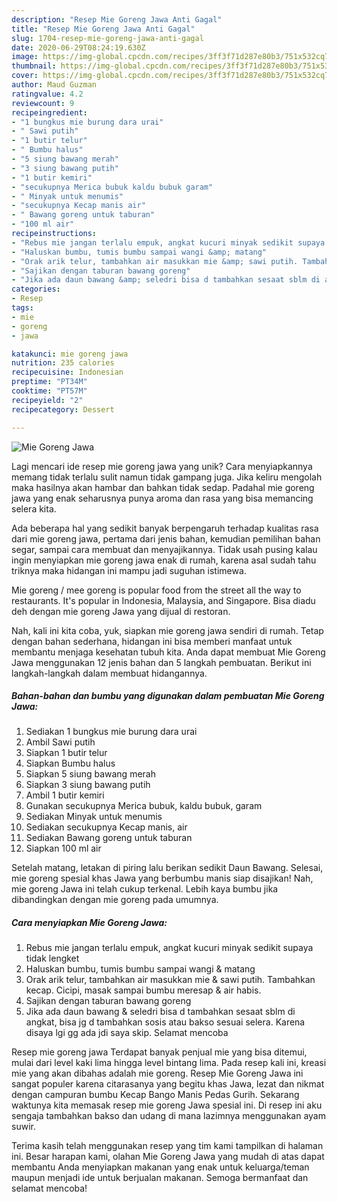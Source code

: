 ```yaml
---
description: "Resep Mie Goreng Jawa Anti Gagal"
title: "Resep Mie Goreng Jawa Anti Gagal"
slug: 1704-resep-mie-goreng-jawa-anti-gagal
date: 2020-06-29T08:24:19.630Z
image: https://img-global.cpcdn.com/recipes/3ff3f71d287e80b3/751x532cq70/mie-goreng-jawa-foto-resep-utama.jpg
thumbnail: https://img-global.cpcdn.com/recipes/3ff3f71d287e80b3/751x532cq70/mie-goreng-jawa-foto-resep-utama.jpg
cover: https://img-global.cpcdn.com/recipes/3ff3f71d287e80b3/751x532cq70/mie-goreng-jawa-foto-resep-utama.jpg
author: Maud Guzman
ratingvalue: 4.2
reviewcount: 9
recipeingredient:
- "1 bungkus mie burung dara urai"
- " Sawi putih"
- "1 butir telur"
- " Bumbu halus"
- "5 siung bawang merah"
- "3 siung bawang putih"
- "1 butir kemiri"
- "secukupnya Merica bubuk kaldu bubuk garam"
- " Minyak untuk menumis"
- "secukupnya Kecap manis air"
- " Bawang goreng untuk taburan"
- "100 ml air"
recipeinstructions:
- "Rebus mie jangan terlalu empuk, angkat kucuri minyak sedikit supaya tidak lengket"
- "Haluskan bumbu, tumis bumbu sampai wangi &amp; matang"
- "Orak arik telur, tambahkan air masukkan mie &amp; sawi putih. Tambahkan kecap. Cicipi, masak sampai bumbu meresap &amp; air habis."
- "Sajikan dengan taburan bawang goreng"
- "Jika ada daun bawang &amp; seledri bisa d tambahkan sesaat sblm di angkat, bisa jg d tambahkan sosis atau bakso sesuai selera. Karena disaya lgi gg ada jdi saya skip. Selamat mencoba"
categories:
- Resep
tags:
- mie
- goreng
- jawa

katakunci: mie goreng jawa 
nutrition: 235 calories
recipecuisine: Indonesian
preptime: "PT34M"
cooktime: "PT57M"
recipeyield: "2"
recipecategory: Dessert

---
```



![Mie Goreng Jawa](https://img-global.cpcdn.com/recipes/3ff3f71d287e80b3/751x532cq70/mie-goreng-jawa-foto-resep-utama.jpg)

Lagi mencari ide resep mie goreng jawa yang unik? Cara menyiapkannya memang tidak terlalu sulit namun tidak gampang juga. Jika keliru mengolah maka hasilnya akan hambar dan bahkan tidak sedap. Padahal mie goreng jawa yang enak seharusnya punya aroma dan rasa yang bisa memancing selera kita.

Ada beberapa hal yang sedikit banyak berpengaruh terhadap kualitas rasa dari mie goreng jawa, pertama dari jenis bahan, kemudian pemilihan bahan segar, sampai cara membuat dan menyajikannya. Tidak usah pusing kalau ingin menyiapkan mie goreng jawa enak di rumah, karena asal sudah tahu triknya maka hidangan ini mampu jadi suguhan istimewa.

Mie goreng / mee goreng is popular food from the street all the way to restaurants. It&#39;s popular in Indonesia, Malaysia, and Singapore. Bisa diadu deh dengan mie goreng Jawa yang dijual di restoran.


Nah, kali ini kita coba, yuk, siapkan mie goreng jawa sendiri di rumah. Tetap dengan bahan sederhana, hidangan ini bisa memberi manfaat untuk membantu menjaga kesehatan tubuh kita. Anda dapat membuat Mie Goreng Jawa menggunakan 12 jenis bahan dan 5 langkah pembuatan. Berikut ini langkah-langkah dalam membuat hidangannya.

<!--inarticleads1-->

##### Bahan-bahan dan bumbu yang digunakan dalam pembuatan Mie Goreng Jawa:

1. Sediakan 1 bungkus mie burung dara urai
1. Ambil  Sawi putih
1. Siapkan 1 butir telur
1. Siapkan  Bumbu halus
1. Siapkan 5 siung bawang merah
1. Siapkan 3 siung bawang putih
1. Ambil 1 butir kemiri
1. Gunakan secukupnya Merica bubuk, kaldu bubuk, garam
1. Sediakan  Minyak untuk menumis
1. Sediakan secukupnya Kecap manis, air
1. Sediakan  Bawang goreng untuk taburan
1. Siapkan 100 ml air


Setelah matang, letakan di piring lalu berikan sedikit Daun Bawang. Selesai, mie goreng spesial khas Jawa yang berbumbu manis siap disajikan! Nah, mie goreng Jawa ini telah cukup terkenal. Lebih kaya bumbu jika dibandingkan dengan mie goreng pada umumnya. 

<!--inarticleads2-->

##### Cara menyiapkan Mie Goreng Jawa:

1. Rebus mie jangan terlalu empuk, angkat kucuri minyak sedikit supaya tidak lengket
1. Haluskan bumbu, tumis bumbu sampai wangi &amp; matang
1. Orak arik telur, tambahkan air masukkan mie &amp; sawi putih. Tambahkan kecap. Cicipi, masak sampai bumbu meresap &amp; air habis.
1. Sajikan dengan taburan bawang goreng
1. Jika ada daun bawang &amp; seledri bisa d tambahkan sesaat sblm di angkat, bisa jg d tambahkan sosis atau bakso sesuai selera. Karena disaya lgi gg ada jdi saya skip. Selamat mencoba


Resep mie goreng jawa Terdapat banyak penjual mie yang bisa ditemui, mulai dari level kaki lima hingga level bintang lima. Pada resep kali ini, kreasi mie yang akan dibahas adalah mie goreng. Resep Mie Goreng Jawa ini sangat populer karena citarasanya yang begitu khas Jawa, lezat dan nikmat dengan campuran bumbu Kecap Bango Manis Pedas Gurih. Sekarang waktunya kita memasak resep mie goreng Jawa spesial ini. Di resep ini aku sengaja tambahkan bakso dan udang di mana lazimnya menggunakan ayam suwir. 

Terima kasih telah menggunakan resep yang tim kami tampilkan di halaman ini. Besar harapan kami, olahan Mie Goreng Jawa yang mudah di atas dapat membantu Anda menyiapkan makanan yang enak untuk keluarga/teman maupun menjadi ide untuk berjualan makanan. Semoga bermanfaat dan selamat mencoba!
